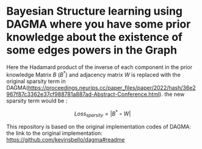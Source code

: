 # Bayesian Structure learning using DAGMA where you have some prior knowledge about the existence of some edges powers in the Graph

  Here the Hadamard product of the inverse of each component in the prior knowledge Matrix $B$ ($B^{*}$) and adjacency matrix $W$ is replaced with the original sparsity term in 
  DAGMA(https://proceedings.neurips.cc/paper_files/paper/2022/hash/36e2967f87c3362e37cf988781a887ad-Abstract-Conference.html).
  the new sparsity term would be :

   $$Loss_{sparsity} = |B^{*}\circ W|$$
  

This repository is based on the original implementation codes of DAGMA:
the link to the original implementation: https://github.com/kevinsbello/dagma#readme

